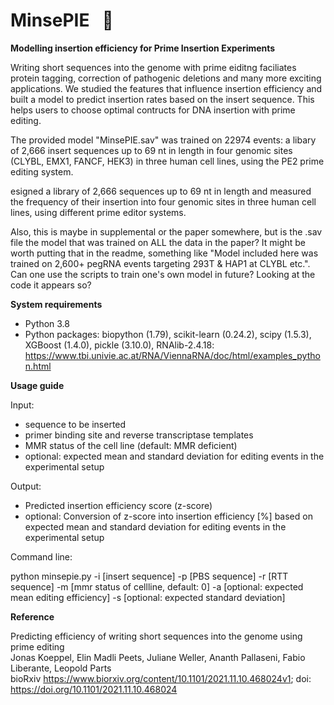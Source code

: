 # MinsePIE  &nbsp; :pie:
**Modelling insertion efficiency for Prime Insertion Experiments**

Writing short sequences into the genome with prime eiditng  faciliates protein tagging, correction of pathogenic deletions and many more exciting applications. We studied the features that influence insertion efficiency and built a model to predict insertion rates based on the insert sequence. This helps users to choose optimal contructs for DNA insertion with prime editing. 

The provided model "MinsePIE.sav" was trained on 22974 events: a libary of 2,666 insert sequences up to 69 nt in length in four genomic sites (CLYBL, EMX1, FANCF, HEK3) in three human cell lines, using the PE2 prime editing system.

esigned a library of 2,666 sequences up to 69 nt in length and measured the frequency of their insertion into four genomic sites in three human cell lines, using different prime editor systems. 

Also, this is maybe in supplemental or the paper somewhere, but is the .sav file the model that was trained on ALL the data in the paper? It might be worth putting that in the readme, something like "Model included here was trained on 2,600+ pegRNA events targeting 293T & HAP1 at CLYBL etc.". Can one use the scripts to train one's own model in future? Looking at the code it appears so? 

**System requirements**

- Python 3.8
- Python packages: biopython (1.79), scikit-learn (0.24.2), scipy (1.5.3), XGBoost (1.4.0), pickle (3.10.0), RNAlib-2.4.18: https://www.tbi.univie.ac.at/RNA/ViennaRNA/doc/html/examples_python.html

**Usage guide**

Input:
- sequence to be inserted
- primer binding site and reverse transcriptase templates
- MMR status of the cell line (default: MMR deficient)
- optional: expected mean and standard deviation for editing events in the experimental setup

Output:
- Predicted insertion efficiency score (z-score)
- optional: Conversion of z-score into insertion efficiency [%] based on expected mean and standard deviation for editing events in the experimental setup

Command line:

python minsepie.py -i [insert sequence] -p [PBS sequence] -r [RTT sequence]  -m [mmr status of cellline, default: 0] -a [optional: expected mean editing efficiency] -s [optional: expected standard deviation]

**Reference**

Predicting efficiency of writing short sequences into the genome using prime editing </br>
Jonas Koeppel, Elin Madli Peets, Juliane Weller, Ananth Pallaseni, Fabio Liberante, Leopold Parts </br>
bioRxiv https://www.biorxiv.org/content/10.1101/2021.11.10.468024v1; doi: https://doi.org/10.1101/2021.11.10.468024
